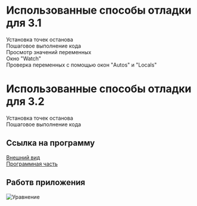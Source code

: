 # Использованные способы отладки для 3.1
Установка точек останова
<br>Пошаговое выполнение кода
<br>Просмотр значений переменных
<br>Окно "Watch"
<br>Проверка переменных с помощью окон "Autos" и "Locals"
# Использованные способы отладки для 3.2
Установка точек останова
<br>Пошаговое выполнение кода
## Ссылка на программу
[Внешний вид](MainWindow.xaml)
<br>[Программная часть](MainWindow.xaml.cs)
## Работв приложения
![Уравнение](https://github.com/user-attachments/assets/483bb0fd-2424-4e65-8318-28372188578d)
